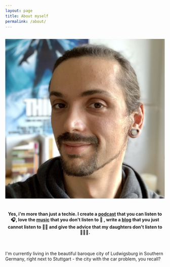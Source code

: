 ```yaml
---
layout: page
title: About myself
permalink: /about/
---
```


<br />
<div align="center">
    <img class="author-image" src="/assets/flowinho.jpg">
    <br />
    <br />
    <h4>Yes, i'm more than just a techie. I create a <a href="https://audiodump.de/">podcast</a> that you can listen to 🎧, love the <a href="https://soundcloud.com/flowinhosmusic/">music</a> that you don't listen to 🙉 , write a <a href="https://flowinho.github.io">blog</a> that you just cannot listen to ✍🏻 and give the advice that my daughters don't listen to 🤦🏻‍♂️.</h4>
    <br />
</div>

I'm currently living in the beautiful baroque city of Ludwigsburg in Southern Germany, right next to Stuttgart - the city with the car problem, you recall?
